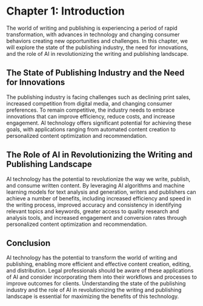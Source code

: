 Chapter 1: Introduction
=======================

The world of writing and publishing is experiencing a period of rapid transformation, with advances in technology and changing consumer behaviors creating new opportunities and challenges. In this chapter, we will explore the state of the publishing industry, the need for innovations, and the role of AI in revolutionizing the writing and publishing landscape.

The State of Publishing Industry and the Need for Innovations
-------------------------------------------------------------

The publishing industry is facing challenges such as declining print sales, increased competition from digital media, and changing consumer preferences. To remain competitive, the industry needs to embrace innovations that can improve efficiency, reduce costs, and increase engagement. AI technology offers significant potential for achieving these goals, with applications ranging from automated content creation to personalized content optimization and recommendation.

The Role of AI in Revolutionizing the Writing and Publishing Landscape
----------------------------------------------------------------------

AI technology has the potential to revolutionize the way we write, publish, and consume written content. By leveraging AI algorithms and machine learning models for text analysis and generation, writers and publishers can achieve a number of benefits, including increased efficiency and speed in the writing process, improved accuracy and consistency in identifying relevant topics and keywords, greater access to quality research and analysis tools, and increased engagement and conversion rates through personalized content optimization and recommendation.

Conclusion
----------

AI technology has the potential to transform the world of writing and publishing, enabling more efficient and effective content creation, editing, and distribution. Legal professionals should be aware of these applications of AI and consider incorporating them into their workflows and processes to improve outcomes for clients. Understanding the state of the publishing industry and the role of AI in revolutionizing the writing and publishing landscape is essential for maximizing the benefits of this technology.
